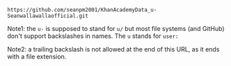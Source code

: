 
```
https://github.com/seanpm2001/KhanAcademyData_u-Seanwallawallaofficial.git
```

Note1: the `u-` is supposed to stand for `u/` but most file systems (and GitHub) don't support backslashes in names. The `u` stands for `user:`

Note2: a trailing backslash is not allowed at the end of this URL, as it ends with a file extension.

